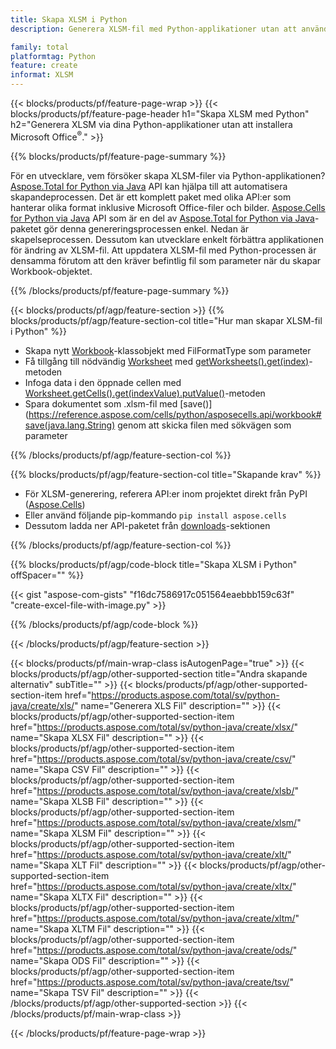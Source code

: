 ```yaml
---
title: Skapa XLSM i Python
description: Generera XLSM-fil med Python-applikationer utan att använda Microsoft Office. 

family: total
platformtag: Python
feature: create
informat: XLSM
---
```

{{< blocks/products/pf/feature-page-wrap >}}
{{< blocks/products/pf/feature-page-header h1="Skapa XLSM med Python" h2="Generera XLSM via dina Python-applikationer utan att installera Microsoft Office<sup>&reg;</sup>." >}}

{{% blocks/products/pf/feature-page-summary %}}

För en utvecklare, vem försöker skapa XLSM-filer via Python-applikationen? [Aspose.Total for Python via Java](https://products.aspose.com/total/python-java/) API kan hjälpa till att automatisera skapandeprocessen. Det är ett komplett paket med olika API:er som hanterar olika format inklusive Microsoft Office-filer och bilder. [Aspose.Cells for Python via Java](https://products.aspose.com/cells/python-java/) API som är en del av [Aspose.Total for Python via Java](https://products.aspose.com/total/python-java/)-paketet gör denna genereringsprocessen enkel. Nedan är skapelseprocessen. Dessutom kan utvecklare enkelt förbättra applikationen för ändring av XLSM-fil. Att uppdatera XLSM-fil med Python-processen är densamma förutom att den kräver befintlig fil som parameter när du skapar Workbook-objektet.

{{% /blocks/products/pf/feature-page-summary %}}

{{< blocks/products/pf/agp/feature-section >}}
{{% blocks/products/pf/agp/feature-section-col title="Hur man skapar XLSM-fil i Python" %}}

- Skapa nytt [Workbook](https://reference.aspose.com/cells/python/asposecells.api/Workbook)-klassobjekt med FilFormatType som parameter
- Få tillgång till nödvändig [Worksheet](https://reference.aspose.com/cells/python/asposecells.api/Worksheet) med [getWorksheets().get(index)](https://reference.aspose.com/cells/python/asposecells.api/workbook#Worksheets)-metoden
- Infoga data i den öppnade cellen med [Worksheet.getCells().get(indexValue).putValue()](https://reference.aspose.com/cells/python/asposecells.api/worksheet#Cells)-metoden
- Spara dokumentet som .xlsm-fil med [save()](https://reference.aspose.com/cells/python/asposecells.api/workbook#save(java.lang.String) genom att skicka filen med sökvägen som parameter

{{% /blocks/products/pf/agp/feature-section-col %}}

{{% blocks/products/pf/agp/feature-section-col title="Skapande krav" %}}

- För XLSM-generering, referera API:er inom projektet direkt från PyPI ([Aspose.Cells](https://pypi.org/project/aspose-cells/))
- Eller använd följande pip-kommando ```pip install aspose.cells``` 
- Dessutom ladda ner API-paketet från [downloads](https://downloads.aspose.com/cells/python-java)-sektionen 

{{% /blocks/products/pf/agp/feature-section-col %}}

{{% blocks/products/pf/agp/code-block title="Skapa XLSM i Python" offSpacer="" %}}

{{< gist "aspose-com-gists" "f16dc7586917c051564eaebbb159c63f" "create-excel-file-with-image.py" >}}

{{% /blocks/products/pf/agp/code-block %}}

{{< /blocks/products/pf/agp/feature-section >}}

{{< blocks/products/pf/main-wrap-class isAutogenPage="true" >}}
{{< blocks/products/pf/agp/other-supported-section title="Andra skapande alternativ" subTitle="" >}}
{{< blocks/products/pf/agp/other-supported-section-item href="https://products.aspose.com/total/sv/python-java/create/xls/" name="Generera XLS Fil" description="" >}}
{{< blocks/products/pf/agp/other-supported-section-item href="https://products.aspose.com/total/sv/python-java/create/xlsx/" name="Skapa XLSX Fil" description="" >}}
{{< blocks/products/pf/agp/other-supported-section-item href="https://products.aspose.com/total/sv/python-java/create/csv/" name="Skapa CSV Fil" description="" >}}
{{< blocks/products/pf/agp/other-supported-section-item href="https://products.aspose.com/total/sv/python-java/create/xlsb/" name="Skapa XLSB Fil" description="" >}}
{{< blocks/products/pf/agp/other-supported-section-item href="https://products.aspose.com/total/sv/python-java/create/xlsm/" name="Skapa XLSM Fil" description="" >}}
{{< blocks/products/pf/agp/other-supported-section-item href="https://products.aspose.com/total/sv/python-java/create/xlt/" name="Skapa XLT Fil" description="" >}}
{{< blocks/products/pf/agp/other-supported-section-item href="https://products.aspose.com/total/sv/python-java/create/xltx/" name="Skapa XLTX Fil" description="" >}}
{{< blocks/products/pf/agp/other-supported-section-item href="https://products.aspose.com/total/sv/python-java/create/xltm/" name="Skapa XLTM Fil" description="" >}}
{{< blocks/products/pf/agp/other-supported-section-item href="https://products.aspose.com/total/sv/python-java/create/ods/" name="Skapa ODS Fil" description="" >}}
{{< blocks/products/pf/agp/other-supported-section-item href="https://products.aspose.com/total/sv/python-java/create/tsv/" name="Skapa TSV Fil" description="" >}}
{{< /blocks/products/pf/agp/other-supported-section >}}
{{< /blocks/products/pf/main-wrap-class >}}

{{< /blocks/products/pf/feature-page-wrap >}}